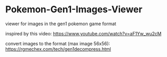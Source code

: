 # Pokemon-Gen1-Images-Viewer
viewer for images in the gen1 pokemon game format

inspired by this video: https://www.youtube.com/watch?v=aF1Yw_wu2cM

convert images to the format (max image 56x56): https://rgmechex.com/tech/gen1decompress.html
